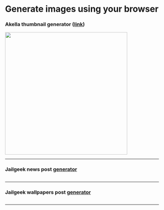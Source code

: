 # Generate images using your browser


### Akella thumbnail generator ([link](akella-streams/dist))
<p>
  <img width="400" src="https://user-images.githubusercontent.com/13422799/47091136-efe5aa00-d22c-11e8-8c32-e572fa582f2e.png">
</p>

---

### Jailgeek news post [generator](*)
<p>
  <img src="">
</p>

---

### Jailgeek wallpapers post [generator](*)
<p>
  <img src="">
</p>

---
